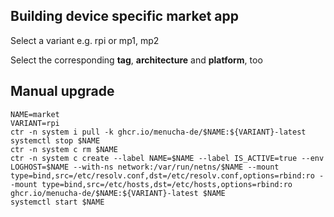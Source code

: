 ## Building device specific market app

Select a variant e.g. rpi or mp1, mp2

Select the corresponding __tag__, __architecture__ and __platform__, too

## Manual upgrade
    NAME=market
    VARIANT=rpi
    ctr -n system i pull -k ghcr.io/menucha-de/$NAME:${VARIANT}-latest
    systemctl stop $NAME
    ctr -n system c rm $NAME
    ctr -n system c create --label NAME=$NAME --label IS_ACTIVE=true --env LOGHOST=$NAME --with-ns network:/var/run/netns/$NAME --mount type=bind,src=/etc/resolv.conf,dst=/etc/resolv.conf,options=rbind:ro --mount type=bind,src=/etc/hosts,dst=/etc/hosts,options=rbind:ro ghcr.io/menucha-de/$NAME:${VARIANT}-latest $NAME
    systemctl start $NAME
